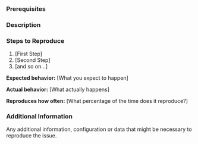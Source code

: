 <!--

Have you read GitHub for Unity's Code of Conduct? By filing an Issue, you are expected to comply with it, including treating everyone with respect: https://github.com/github-for-unity/Unity/blob/master/CODE_OF_CONDUCT.md

-->

### Prerequisites

<!-- {{Insert any prerequisites}} -->

### Description

<!-- Description of the issue -->

### Steps to Reproduce

1. [First Step]
2. [Second Step]
3. [and so on...]

**Expected behavior:** [What you expect to happen]

**Actual behavior:** [What actually happens]

**Reproduces how often:** [What percentage of the time does it reproduce?]

### Additional Information

Any additional information, configuration or data that might be necessary to reproduce the issue.
